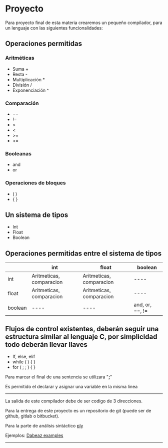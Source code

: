 # Proyecto

Para proyecto final de esta materia crearemos un pequeño compilador, para un lenguaje con las siguientes funcionalidades:

## Operaciones permitidas

### Aritméticas

- Suma +
- Resta -
- Multiplicación *
- División /
- Exponenciación ^

### Comparación

- ==
- !=
- \>
- <
- \>=
- <=

### Booleanas

- and
- or

### Operaciones de bloques

- ( )
- { }

## Un sistema de tipos

- Int
- Float
- Boolean

## Operaciones permitidas entre el sistema de tipos

|         | int                      | float                    | boolean         |
|---------|--------------------------|--------------------------|-----------------|
| int     | Aritmeticas, comparacion | Aritmeticas, comparacion | ----            |
| float   | Aritmeticas, comparacion | Aritmeticas, comparacion | ----            |
| boolean | ----                     | ----                     | and, or, ==, != |

## Flujos de control existentes, deberán seguir una estructura similar al lenguaje C, por simplicidad todo deberán llevar llaves

- If, else, elif
- while ( ) { }
- for ( ; ; ) { }

Para marcar el final de una sentencia se utilizara "**;**"

Es permitido el declarar y asignar una variable en la misma linea

---

La salida de este compilador debe de ser codigo de 3 direcciones.

Para la entrega de este proyecto es un repositorio de git (puede ser de github, gitlab o bitbucket).

Para la parte de análisis sintáctico [ply](https://www.dabeaz.com/ply/ply.html)

Ejemplos: [Dabeaz examples](https://github.com/dabeaz/ply/blob/master/example/)

---
